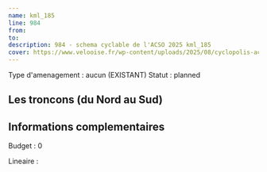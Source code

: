```yaml
---
name: kml_185 
line: 984
from: 
to:  
description: 984 - schema cyclable de l'ACSO 2025 kml_185 
cover: https://www.velooise.fr/wp-content/uploads/2025/08/cyclopolis-acso-984.jpg
---
```

Type d'amenagement : aucun (EXISTANT)
Statut : planned
## Les troncons (du Nord au Sud)

## Informations complementaires

Budget  : 0 

Lineaire :

